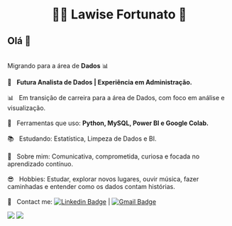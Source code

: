 <h1 align="center"> 👩‍💻 Lawise Fortunato 🚀</h1>
 
## Olá 👋

<br/> Migrando para a área de **Dados** 📊

:rocket: &nbsp; **Futura Analista de Dados | Experiência em Administração.**  
<br/> :bar_chart: &nbsp; Em transição de carreira para a área de Dados, com foco em análise e visualização.  
<br/> :snake: &nbsp; Ferramentas que uso: **Python, MySQL, Power BI e Google Colab.**  
<br/> :books: &nbsp; Estudando: Estatística, Limpeza de Dados e BI.  
<br/> 💬 &nbsp; Sobre mim: Comunicativa, comprometida, curiosa e focada no aprendizado contínuo.  
<br/> :sunglasses: &nbsp; Hobbies: Estudar, explorar novos lugares, ouvir música, fazer caminhadas e entender como os dados contam histórias.  
<br/> :email: &nbsp; Contact me: [![Linkedin Badge](https://img.shields.io/badge/-LawiseFortunato-blue?style=flat-square&logo=Linkedin&logoColor=white&link=www.linkedin.com/in/lawise-fortunato)](https://www.linkedin.com/in/lawise-fortunato/) 
| 
[![Gmail Badge](https://img.shields.io/badge/-lawisegh@gmail.com-c14438?style=flat-square&logo=Gmail&logoColor=white&link=mailto:lawisegh@gmail.com)](mailto:lawisegh@gmail.com)

<div>
  <img src="https://github-readme-stats.vercel.app/api?username=fortunatolawise&show_icons=true&theme=midnight-purple"/>
  <img align="top"src="https://github-readme-stats.vercel.app/api/top-langs/?username=fortunatolawise&layout=compact&hide=shell&theme=midnight-purple"/>
</div>
